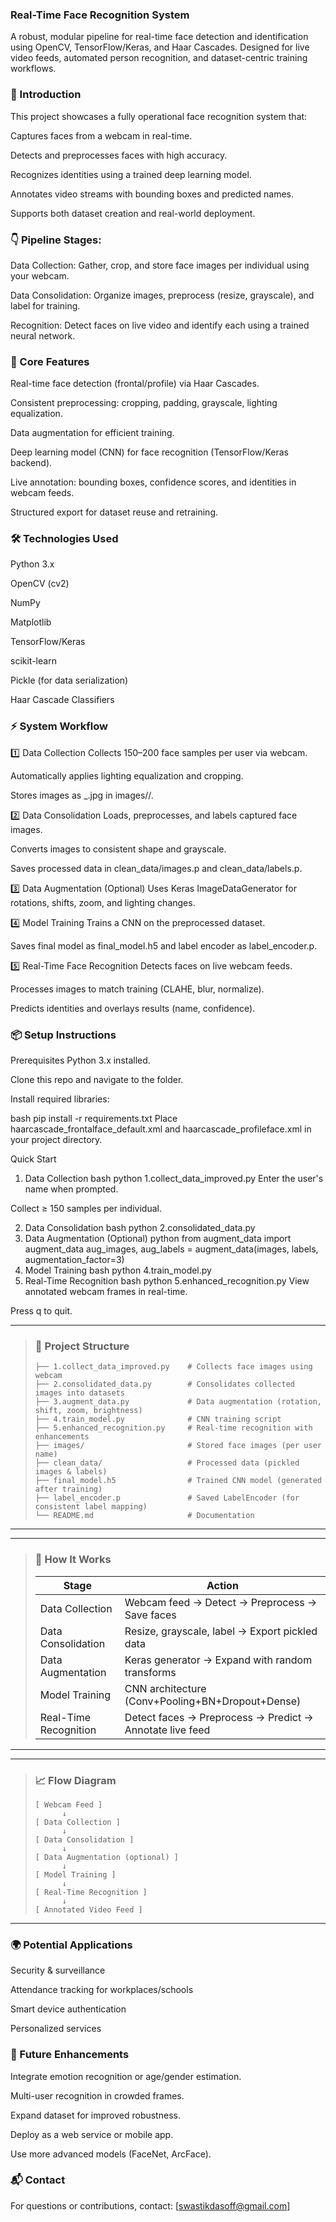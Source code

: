 ### Real-Time Face Recognition System
A robust, modular pipeline for real-time face detection and identification using OpenCV, TensorFlow/Keras, and Haar Cascades.
Designed for live video feeds, automated person recognition, and dataset-centric training workflows.


### 🚀 Introduction
This project showcases a fully operational face recognition system that:

Captures faces from a webcam in real-time.

Detects and preprocesses faces with high accuracy.

Recognizes identities using a trained deep learning model.

Annotates video streams with bounding boxes and predicted names.

Supports both dataset creation and real-world deployment.

### 👇 Pipeline Stages:

Data Collection: Gather, crop, and store face images per individual using your webcam.

Data Consolidation: Organize images, preprocess (resize, grayscale), and label for training.

Recognition: Detect faces on live video and identify each using a trained neural network.


### 🌟 Core Features
Real-time face detection (frontal/profile) via Haar Cascades.

Consistent preprocessing: cropping, padding, grayscale, lighting equalization.

Data augmentation for efficient training.

Deep learning model (CNN) for face recognition (TensorFlow/Keras backend).

Live annotation: bounding boxes, confidence scores, and identities in webcam feeds.

Structured export for dataset reuse and retraining.


### 🛠️ Technologies Used
Python 3.x

OpenCV (cv2)

NumPy

Matplotlib

TensorFlow/Keras

scikit-learn

Pickle (for data serialization)

Haar Cascade Classifiers


### ⚡ System Workflow
1️⃣ Data Collection
Collects 150–200 face samples per user via webcam.

Automatically applies lighting equalization and cropping.

Stores images as <name>_<index>.jpg in images/<name>/.

2️⃣ Data Consolidation
Loads, preprocesses, and labels captured face images.

Converts images to consistent shape and grayscale.

Saves processed data in clean_data/images.p and clean_data/labels.p.

3️⃣ Data Augmentation (Optional)
Uses Keras ImageDataGenerator for rotations, shifts, zoom, and lighting changes.

4️⃣ Model Training
Trains a CNN on the preprocessed dataset.

Saves final model as final_model.h5 and label encoder as label_encoder.p.

5️⃣ Real-Time Face Recognition
Detects faces on live webcam feeds.

Processes images to match training (CLAHE, blur, normalize).

Predicts identities and overlays results (name, confidence).


### 📦 Setup Instructions
Prerequisites
Python 3.x installed.

Clone this repo and navigate to the folder.

Install required libraries:

bash
pip install -r requirements.txt
Place haarcascade_frontalface_default.xml and haarcascade_profileface.xml in your project directory.

Quick Start
1. Data Collection
bash
python 1.collect_data_improved.py
Enter the user's name when prompted.

Collect ≥ 150 samples per individual.

2. Data Consolidation
bash
python 2.consolidated_data.py
3. Data Augmentation (Optional)
python
from augment_data import augment_data
aug_images, aug_labels = augment_data(images, labels, augmentation_factor=3)
4. Model Training
bash
python 4.train_model.py
5. Real-Time Recognition
bash
python 5.enhanced_recognition.py
View annotated webcam frames in real-time.

Press q to quit.


***

> ### 📁 Project Structure
>
> ```
> ├── 1.collect_data_improved.py    # Collects face images using webcam
> ├── 2.consolidated_data.py        # Consolidates collected images into datasets
> ├── 3.augment_data.py             # Data augmentation (rotation, shift, zoom, brightness)
> ├── 4.train_model.py              # CNN training script
> ├── 5.enhanced_recognition.py     # Real-time recognition with enhancements
> ├── images/                       # Stored face images (per user name)
> ├── clean_data/                   # Processed data (pickled images & labels)
> ├── final_model.h5                # Trained CNN model (generated after training)
> ├── label_encoder.p               # Saved LabelEncoder (for consistent label mapping)
> └── README.md                     # Documentation
> ```

***


***

> ### 🧩 How It Works
>
> | **Stage**                | **Action**                                             |
> |--------------------------|--------------------------------------------------------|
> | Data Collection          | Webcam feed → Detect → Preprocess → Save faces         |
> | Data Consolidation       | Resize, grayscale, label → Export pickled data         |
> | Data Augmentation        | Keras generator → Expand with random transforms        |
> | Model Training           | CNN architecture (Conv+Pooling+BN+Dropout+Dense)       |
> | Real-Time Recognition    | Detect faces → Preprocess → Predict → Annotate live feed |

***

***

> ### 📈 Flow Diagram
>
> ```
> [ Webcam Feed ]
>       ↓
> [ Data Collection ]
>       ↓
> [ Data Consolidation ]
>       ↓
> [ Data Augmentation (optional) ]
>       ↓
> [ Model Training ]
>       ↓
> [ Real-Time Recognition ]
>       ↓
> [ Annotated Video Feed ]
> ```

***




### 🌍 Potential Applications
Security & surveillance

Attendance tracking for workplaces/schools

Smart device authentication

Personalized services


### 🎯 Future Enhancements
Integrate emotion recognition or age/gender estimation.

Multi-user recognition in crowded frames.

Expand dataset for improved robustness.

Deploy as a web service or mobile app.

Use more advanced models (FaceNet, ArcFace).


### 📬 Contact
For questions or contributions, contact:
[swastikdasoff@gmail.com]
